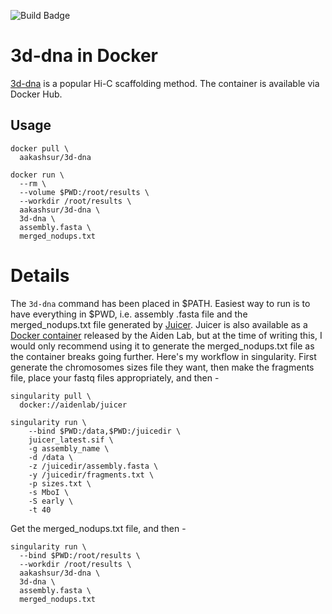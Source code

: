 ![Build Badge](https://github.com/aakashsur/docker-3d-dna/actions/workflows/continuous-integration.yml/badge.svg)

# 3d-dna in Docker

  [3d-dna](https://github.com/aidenlab/3d-dna) is a popular Hi-C scaffolding method. The container is available via Docker Hub.

## Usage

```
docker pull \
  aakashsur/3d-dna

docker run \
  --rm \
  --volume $PWD:/root/results \
  --workdir /root/results \
  aakashsur/3d-dna \
  3d-dna \
  assembly.fasta \
  merged_nodups.txt 
```

# Details

The `3d-dna` command has been placed in $PATH. Easiest way to run is to have everything in $PWD, i.e. assembly .fasta file and the merged_nodups.txt file generated by [Juicer](https://github.com/aidenlab/juicer). Juicer is also available as a [Docker container](https://github.com/theaidenlab/Juicer-Docker) released by the Aiden Lab, but at the time of writing this, I would only recommend using it to generate the merged_nodups.txt file as the container breaks going further. Here's my workflow in singularity. First generate the chromosomes sizes file they want, then make the fragments file, place your fastq files appropriately, and then - 

```
singularity pull \
  docker://aidenlab/juicer
  
singularity run \
    --bind $PWD:/data,$PWD:/juicedir \
    juicer_latest.sif \
    -g assembly_name \
    -d /data \
    -z /juicedir/assembly.fasta \
    -y /juicedir/fragments.txt \
    -p sizes.txt \
    -s MboI \
    -S early \
    -t 40 
```

Get the merged_nodups.txt file, and then - 

```
singularity run \
  --bind $PWD:/root/results \
  --workdir /root/results \
  aakashsur/3d-dna \
  3d-dna \
  assembly.fasta \
  merged_nodups.txt 
```
